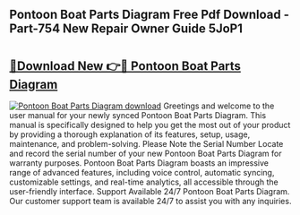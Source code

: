 ## Pontoon Boat Parts Diagram Free Pdf Download - Part-754 New Repair Owner Guide 5JoP1

# <h2><a href="http://dfodd05.blite.top/?on=Pontoon+Boat+Parts+Diagram">🔗Download New 👉🔴 Pontoon Boat Parts Diagram</a></h2>

[![Pontoon Boat Parts Diagram download](https://i.imgur.com/lujVjoI.png)](http://dfodd05.blite.top/?on=Pontoon+Boat+Parts+Diagram)
Greetings and welcome to the user manual for your newly synced Pontoon Boat Parts Diagram. This manual is specifically designed to help you get the most out of your product by providing a thorough explanation of its features, setup, usage, maintenance, and problem-solving. Please Note the Serial Number Locate and record the serial number of your new Pontoon Boat Parts Diagram for warranty purposes. Pontoon Boat Parts Diagram boasts an impressive range of advanced features, including voice control, automatic syncing, customizable settings, and real-time analytics, all accessible through the user-friendly interface. Support Available 24/7 Pontoon Boat Parts Diagram. Our customer support team is available 24/7 to assist you with any inquiries.
